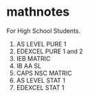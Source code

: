 # mathnotes
For High School Students.
1. AS LEVEL PURE 1
2. EDEXCEL PURE 1 and 2
3. IEB MATRIC
4. IB AA SL
5. CAPS NSC MATRIC
6. AS LEVEL STAT 1
7. EDEXCEL STAT 1
